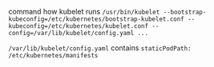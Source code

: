 command how kubelet runs `/usr/bin/kubelet --bootstrap-kubeconfig=/etc/kubernetes/bootstrap-kubelet.conf --kubeconfig=/etc/kubernetes/kubelet.conf --config=/var/lib/kubelet/config.yaml ...`

`/var/lib/kubelet/config.yaml` contains `staticPodPath: /etc/kubernetes/manifests`

